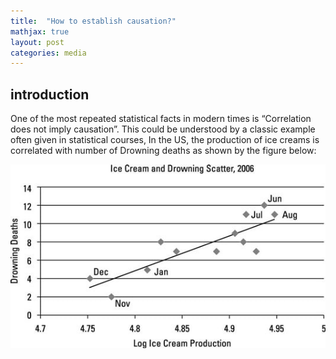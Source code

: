 ```yaml
---
title:  "How to establish causation?"
mathjax: true
layout: post
categories: media
---
```





## introduction
One of the most repeated statistical facts in modern times is “Correlation does not imply causation”. This could be understood by a classic example often given in statistical courses, In the US, the production of ice creams is correlated with number of Drowning deaths as shown by the figure below:


![Alt text](https://raw.githubusercontent.com/mizanur55/mizanur55.github.io/master/Ice_cream_and_drowning.jpg)

